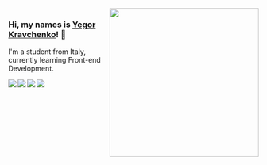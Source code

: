 <img src="https://media.giphy.com/media/iF0zUkv1UNyHeoRggM/giphy.gif" align="right" width="300" height="300">

### Hi, my names is [Yegor Kravchenko](https://github.com/yegorkravchenko)! 👋

<!--
**yegorkravchenko/yegorkravchenko** is a ✨ _special_ ✨ repository because its `README.md` (this file) appears on your GitHub profile.

Here are some ideas to get you started:

- 🔭 I’m currently working on ...
- 🌱 I’m currently learning ...
- 👯 I’m looking to collaborate on ...
- 🤔 I’m looking for help with ...
- 💬 Ask me about ...
- 📫 How to reach me: ...
- 😄 Pronouns: ...
- ⚡ Fun fact: ...
-->





I'm a student from Italy, currently learning Front-end Development.

<img src="https://img.shields.io/badge/html5%20-%23E34F26.svg?&style=for-the-badge&logo=html5&logoColor=white" align="left">
<img src="https://img.shields.io/badge/css3%20-%231572B6.svg?&style=for-the-badge&logo=css3&logoColor=white" align="left">
<img src="https://img.shields.io/badge/SASS%20-hotpink.svg?&style=for-the-badge&logo=SASS&logoColor=white" align="left">
<img src="https://img.shields.io/badge/javascript%20-%23323330.svg?&style=for-the-badge&logo=javascript&logoColor=%23F7DF1E">
